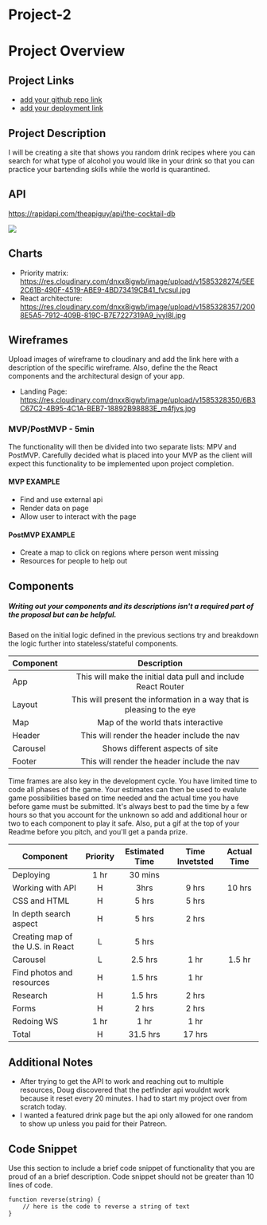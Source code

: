 # Project-2

# Project Overview

## Project Links

- [add your github repo link]()
- [add your deployment link]()

## Project Description

I will be creating a site that shows you random drink recipes where you can search for what type of alcohol you would like in your drink so that you can practice your bartending skills while the world is quarantined. 

## API

https://rapidapi.com/theapiguy/api/the-cocktail-db


![](https://media.discordapp.net/attachments/690290052483252569/694283814125437029/unknown.png)

## Charts
- Priority matrix: https://res.cloudinary.com/dnxx8igwb/image/upload/v1585328274/5EE2C61B-490F-4519-ABE9-4BD73419CB41_fvcsul.jpg
- React architecture: https://res.cloudinary.com/dnxx8igwb/image/upload/v1585328357/2008E5A5-7912-409B-819C-B7E7227319A9_ivyl8l.jpg



## Wireframes

Upload images of wireframe to cloudinary and add the link here with a description of the specific wireframe. Also, define the the React components and the architectural design of your app.

- Landing Page: https://res.cloudinary.com/dnxx8igwb/image/upload/v1585328350/6B3C67C2-4B95-4C1A-BEB7-18892B98883E_m4fjvs.jpg


### MVP/PostMVP - 5min

The functionality will then be divided into two separate lists: MPV and PostMVP.  Carefully decided what is placed into your MVP as the client will expect this functionality to be implemented upon project completion.  

#### MVP EXAMPLE
- Find and use external api 
- Render data on page 
- Allow user to interact with the page

#### PostMVP EXAMPLE

- Create a map to click on regions where person went missing
- Resources for people to help out

## Components
##### Writing out your components and its descriptions isn't a required part of the proposal but can be helpful.

Based on the initial logic defined in the previous sections try and breakdown the logic further into stateless/stateful components. 

| Component | Description | 
| --- | :---: |  
| App | This will make the initial data pull and include React Router| 
| Layout | This will present the information in a way that is pleasing to the eye |
| Map | Map of the world thats interactive |
| Header | This will render the header include the nav | 
| Carousel | Shows different aspects of site |
| Footer | This will render the header include the nav | 


Time frames are also key in the development cycle.  You have limited time to code all phases of the game.  Your estimates can then be used to evalute game possibilities based on time needed and the actual time you have before game must be submitted. It's always best to pad the time by a few hours so that you account for the unknown so add and additional hour or two to each component to play it safe. Also, put a gif at the top of your Readme before you pitch, and you'll get a panda prize.

| Component | Priority | Estimated Time | Time Invetsted | Actual Time |
| --- | :---: |  :---: | :---: | :---: |
| Deploying | 1 hr | 30 mins |
| Working with API | H | 3hrs| 9 hrs | 10 hrs |
| CSS and HTML | H | 5 hrs | 5 hrs |
| In depth search aspect | H | 5 hrs | 2 hrs|
| Creating map of the U.S. in React | L | 5 hrs | 
|Carousel| L| 2.5 hrs | 1 hr | 1.5 hr |
| Find photos and resources | H | 1.5 hrs | 1 hr |
| Research | H | 1.5 hrs | 2 hrs |
| Forms | H | 2 hrs | 2 hrs |
|Redoing WS | 1 hr | 1 hr | 1 hr |
| Total | H | 31.5 hrs | 17 hrs |

## Additional Notes
 - After trying to get the API to work and reaching out to multiple resources, Doug discovered that the petfinder api wouldnt work because it reset every 20 minutes. I had to start my project over from scratch today. 
 - I wanted a featured drink page but the api only allowed for one random to show up unless you paid for their Patreon. 

## Code Snippet

Use this section to include a brief code snippet of functionality that you are proud of an a brief description.  Code snippet should not be greater than 10 lines of code. 

```
function reverse(string) {
	// here is the code to reverse a string of text
}
```

